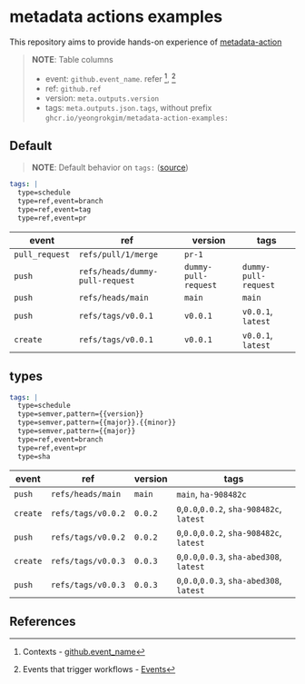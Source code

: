 # metadata actions examples

This repository aims to provide hands-on experience of [metadata-action](https://github.com/docker/metadata-action)

> **NOTE**: Table columns
>
> - event: `github.event_name`. refer [^1], [^2]
> - ref: `github.ref`
> - version: `meta.outputs.version`
> - tags: `meta.outputs.json.tags`, without prefix `ghcr.io/yeongrokgim/metadata-action-examples:`

## Default

> **NOTE**: Default behavior on `tags:` ([source](https://github.com/docker/metadata-action/blob/master/README.md?plain=1#L399))

```yaml
tags: |
  type=schedule
  type=ref,event=branch
  type=ref,event=tag
  type=ref,event=pr
```

| event          | ref                             | version              | tags                 |
| -------------- | ------------------------------- | -------------------- | -------------------- |
| `pull_request` | `refs/pull/1/merge`             | `pr-1`               |                      |
| `push`         | `refs/heads/dummy-pull-request` | `dummy-pull-request` | `dummy-pull-request` |
| `push`         | `refs/heads/main`               | `main`               | `main`               |
| `push`         | `refs/tags/v0.0.1`              | `v0.0.1`             | `v0.0.1`, `latest`   |
| `create`       | `refs/tags/v0.0.1`              | `v0.0.1`             | `v0.0.1`, `latest`   |

## types

```yaml
tags: |
  type=schedule
  type=semver,pattern={{version}}
  type=semver,pattern={{major}}.{{minor}}
  type=semver,pattern={{major}}
  type=ref,event=branch
  type=ref,event=pr
  type=sha
```

| event    | ref                | version | tags                                       |
| -------- | ------------------ | ------- | ------------------------------------------ |
| `push`   | `refs/heads/main`  | `main`  | `main`, `ha-908482c`                       |
| `create` | `refs/tags/v0.0.2` | `0.0.2` | `0`,`0.0`,`0.0.2`, `sha-908482c`, `latest` |
| `push`   | `refs/tags/v0.0.2` | `0.0.2` | `0`,`0.0`,`0.0.2`, `sha-908482c`, `latest` |
| `create` | `refs/tags/v0.0.3` | `0.0.3` | `0`,`0.0`,`0.0.3`, `sha-abed308`, `latest` |
| `push`   | `refs/tags/v0.0.3` | `0.0.3` | `0`,`0.0`,`0.0.3`, `sha-abed308`, `latest` |

## References

[^1]: Contexts - [github.event_name](https://docs.github.com/en/actions/learn-github-actions/contexts#context-availability:~:text=webhook%20payload.-,github.event_name,-string)
[^2]: Events that trigger workflows - [Events](https://docs.github.com/en/actions/using-workflows/events-that-trigger-workflows)
